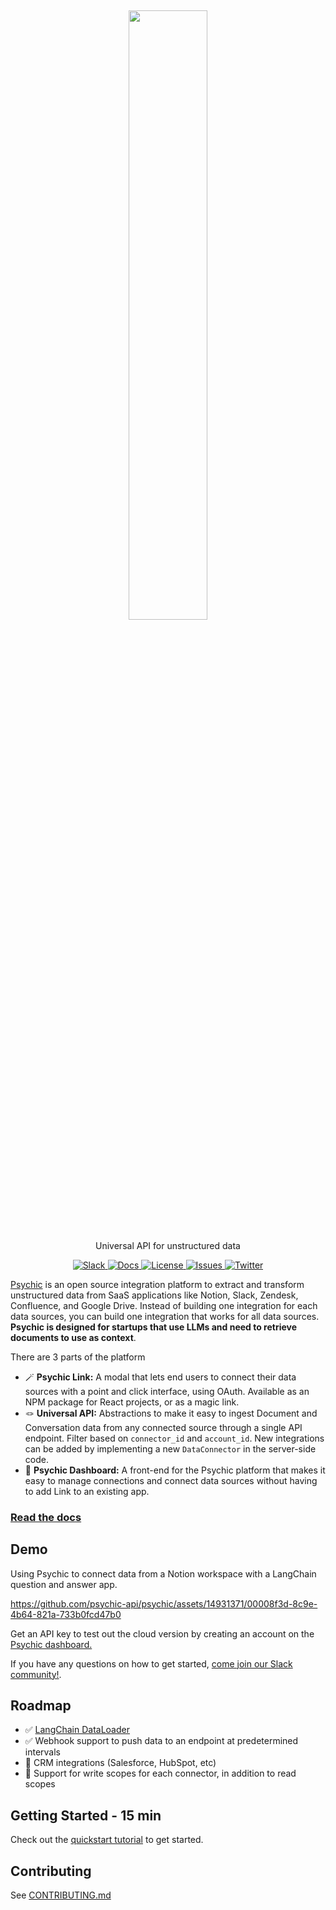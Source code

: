 <h2 align="center">
<a href="https://www.psychic.dev/"> <img width="50%" src="https://github.com/psychicapi/psychic/assets/14931371/d011457f-0df2-409b-91fe-7f1104084aa7" /></a>
</h2>

<p align="center">
  <p align="center">Universal API for unstructured data</p>
</p>
<p align="center">
<a href="https://join.slack.com/t/psychicapi/shared_invite/zt-1ty1wz6w0-8jkmdvBpM5kj_Fh30EiCcg" target="_blank">
    <img src="https://img.shields.io/badge/slack-join-blue.svg?logo=slack" alt="Slack">
</a>
</a>
  <a href="https://docs.psychic.dev" target="_blank">
    <img src="https://img.shields.io/badge/-docs-blue" alt="Docs">
</a>
<a href="https://github.com/psychicapi/psychic/blob/main/LICENSE" target="_blank">
    <img src="https://img.shields.io/static/v1?label=license&message=GPL-3.0&color=blue" alt="License">
</a>
<a href="https://github.com/psychicapi/psychic/issues?q=is%3Aissue+is%3Aclosed" target="_blank">
    <img src="https://img.shields.io/github/issues-closed/psychicapi/psychic?color=blue" alt="Issues">
</a>
  <a href="https://twitter.com/psychicapi" target="_blank">
    <img src="https://img.shields.io/twitter/follow/psychicapi?style=social" alt="Twitter">
</a>
</p>

[Psychic](https://psychic.dev/) is an open source integration platform to extract and transform unstructured data from SaaS applications like Notion, Slack, Zendesk, Confluence, and Google Drive. Instead of building one integration for each data sources, you can build one integration that works for all data sources. **Psychic is designed for startups that use LLMs and need to retrieve documents to use as context**. 

There are 3 parts of the platform
* 🪄 **Psychic Link:** A modal that lets end users to connect their data sources with a point and click interface, using OAuth. Available as an NPM package for React projects, or as a magic link.
* 🪢 **Universal API:** Abstractions to make it easy to ingest Document and Conversation data from any connected source through a single API endpoint. Filter based on `connector_id` and `account_id`. New integrations can be added by implementing a new `DataConnector` in the server-side code.
* 🎩 **Psychic Dashboard:** A front-end for the Psychic platform that makes it easy to manage connections and connect data sources without having to add Link to an existing app.

### <a href="https://docs.psychic.dev" target="_blank">Read the docs</a>

## Demo
Using Psychic to connect data from a Notion workspace with a LangChain question and answer app.

https://github.com/psychic-api/psychic/assets/14931371/00008f3d-8c9e-4b64-821a-733b0fcd47b0


Get an API key to test out the cloud version by creating an account on the [Psychic dashboard.](https://dashboard.psychic.dev/)

If you have any questions on how to get started, [come join our Slack community!](https://join.slack.com/t/psychicapi/shared_invite/zt-1ty1wz6w0-8jkmdvBpM5kj_Fh30EiCcg).

## Roadmap
* ✅ [LangChain DataLoader](https://python.langchain.com/en/latest/modules/indexes/document_loaders/examples/psychic.html?highlight=psychic)
* ✅ Webhook support to push data to an endpoint at predetermined intervals
* 🚧 CRM integrations (Salesforce, HubSpot, etc)
* 🚧 Support for write scopes for each connector, in addition to read scopes

## Getting Started - 15 min
Check out the [quickstart tutorial](https://docs.psychic.dev/quickstart) to get started.

## Contributing
See [CONTRIBUTING.md](https://github.com/psychicapi/psychic/blob/main/CONTRIBUTING.md)
